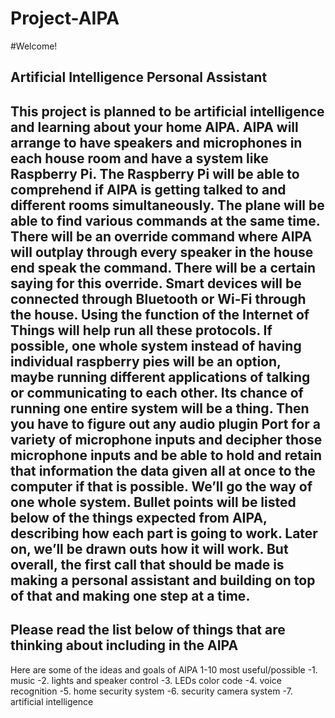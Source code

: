 # Project-AIPA

#Welcome!

Artificial Intelligence Personal Assistant
--------------------------------------------------------------------------------------
This project is planned to be artificial intelligence and learning about your home AIPA. 
AIPA will arrange to have speakers and microphones in each house room and have a system like Raspberry Pi.
The Raspberry Pi will be able to comprehend if AIPA  is getting talked to and different rooms simultaneously. 
The plane will be able to find various commands at the same time.
There will be an override command where AIPA  will outplay through every speaker in the house end speak the command.
There will be a certain saying for this override. Smart devices will be connected through Bluetooth or Wi-Fi through the house. 
Using the function of the Internet of Things will help run all these protocols.
If possible, one whole system instead of having individual raspberry pies will be an option,
maybe running different applications of talking or communicating to each other.
Its chance of running one entire system will be a thing.
Then you have to figure out any audio plugin Port for a variety of microphone inputs and decipher
those microphone inputs and be able to hold and retain that information the data given all at once to the computer if that is possible.
We’ll go the way of one whole system. Bullet points will be listed below of the things expected from AIPA, 
describing how each part is going to work. Later on, we’ll be drawn outs how it will work. 
But overall, the first call that should be made is making a personal assistant and building on top of that and making one step at a time. 
--------------------------------------------------------------------------------------
Please read the list below of things that are thinking about including in the AIPA
-------------------------------------------------------------------------
Here are some of the ideas and goals of AIPA 1-10 most useful/possible 
-1. music
-2. lights and speaker control
-3. LEDs color  code 
-4. voice recognition 
-5. home security system
-6. security camera system
-7. artificial intelligence

